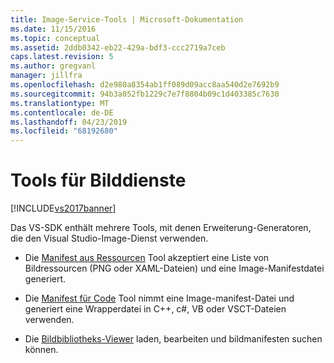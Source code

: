 ```yaml
---
title: Image-Service-Tools | Microsoft-Dokumentation
ms.date: 11/15/2016
ms.topic: conceptual
ms.assetid: 2ddb0342-eb22-429a-bdf3-ccc2719a7ceb
caps.latest.revision: 5
ms.author: gregvanl
manager: jillfra
ms.openlocfilehash: d2e980a8354ab1ff089d09acc8aa540d2e7692b9
ms.sourcegitcommit: 94b3a052fb1229c7e7f8804b09c1d403385c7630
ms.translationtype: MT
ms.contentlocale: de-DE
ms.lasthandoff: 04/23/2019
ms.locfileid: "68192680"
---
```

# <a name="image-service-tools"></a>Tools für Bilddienste
[!INCLUDE[vs2017banner](../../includes/vs2017banner.md)]

Das VS-SDK enthält mehrere Tools, mit denen Erweiterung-Generatoren, die den Visual Studio-Image-Dienst verwenden.  
  
- Die [Manifest aus Ressourcen](../../extensibility/internals/manifest-from-resources.md) Tool akzeptiert eine Liste von Bildressourcen (PNG oder XAML-Dateien) und eine Image-Manifestdatei generiert.  
  
- Die [Manifest für Code](../../extensibility/internals/manifest-to-code.md) Tool nimmt eine Image-manifest-Datei und generiert eine Wrapperdatei in C++, c#, VB oder VSCT-Dateien verwenden.  
  
- Die [Bildbibliotheks-Viewer](../../extensibility/internals/image-library-viewer.md) laden, bearbeiten und bildmanifesten suchen können.

